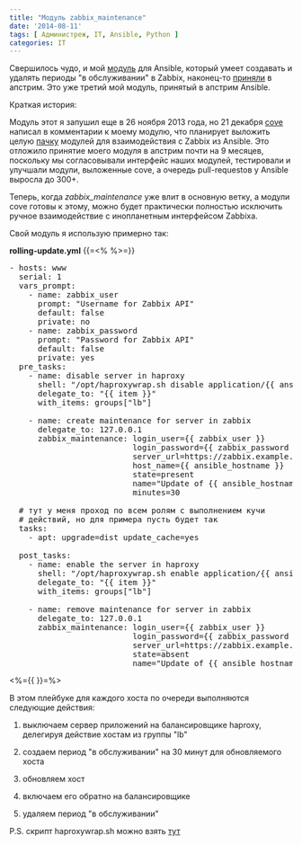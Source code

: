 ```yaml
---
title: "Модуль zabbix_maintenance"
date: '2014-08-11'
tags: [ Администреж, IT, Ansible, Python ]
categories: IT
---
```

Свершилось чудо, и мой [модуль](https://github.com/ansible/ansible/blob/devel/library/monitoring/zabbix_maintenance)
для Ansible, который умеет создавать и удалять периоды "в обслуживании" в Zabbix,
наконец-то [приняли](https://github.com/ansible/ansible/pull/5062) в апстрим.
Это уже третий мой модуль, принятый в апстрим Ansible.

Краткая история:

Модуль этот я запушил еще в 26 ноября 2013 года, но 21 декабря
[cove](https://github.com/cove) написал в комментарии к моему модулю,
что планирует выложить целую [пачку](https://github.com/ansible/ansible/pull/6034)
модулей для взаимодействия с Zabbix из Ansible.
Это отложило принятие моего модуля в апстрим почти на 9 месяцев,
поскольку мы согласовывали интерфейс наших модулей, тестировали и улучшали модули,
выложенные cove, а очередь pull-requestов у Ansible выросла до 300+.

Теперь, когда *zabbix\_maintenance* уже влит в основную ветку, а модули cove готовы к этому,
можно будет практически полностью исключить ручное взаимодействие с инопланетным
интерфейсом Zabbixа.

Свой модуль я использую примерно так:

**rolling-update.yml**
{{=<% %>=}}

<pre>
- hosts: www
  serial: 1
  vars_prompt:
    - name: zabbix_user
      prompt: "Username for Zabbix API"
      default: false
      private: no
    - name: zabbix_password
      prompt: "Password for Zabbix API"
      default: false
      private: yes
  pre_tasks:
    - name: disable server in haproxy
      shell: "/opt/haproxywrap.sh disable application/{{ ansible_hostname }}"
      delegate_to: "{{ item }}"
      with_items: groups["lb"]

    - name: create maintenance for server in zabbix
      delegate_to: 127.0.0.1
      zabbix_maintenance: login_user={{ zabbix_user }}
                          login_password={{ zabbix_password }}
                          server_url=https://zabbix.example.com
                          host_name={{ ansible_hostname }}
                          state=present
                          name="Update of {{ ansible_hostname }}"
                          minutes=30

  # тут у меня проход по всем ролям с выполнением кучи
  # действий, но для примера пусть будет так
  tasks:
    - apt: upgrade=dist update_cache=yes

  post_tasks:
    - name: enable the server in haproxy
      shell: "/opt/haproxywrap.sh enable application/{{ ansible_hostname }}"
      delegate_to: "{{ item }}"
      with_items: groups["lb"]

    - name: remove maintenance for server in zabbix
      delegate_to: 127.0.0.1
      zabbix_maintenance: login_user={{ zabbix_user }}
                          login_password={{ zabbix_password }}
                          server_url=https://zabbix.example.com
                          state=absent
                          name="Update of {{ ansible_hostname }}"
</pre>
<%={{ }}=%>

В этом плейбуке для каждого хоста по очереди выполняются следующие действия:

1. выключаем сервер приложений на балансировщике haproxy, делегируя
действие хостам из группы "lb"

2. создаем период "в обслуживании" на 30 минут для обновляемого хоста

3. обновляем хост

4. включаем его обратно на балансировщике

5. удаляем период "в обслуживании"

P.S. скрипт haproxywrap.sh можно взять [тут](https://github.com/abulimov/utils/blob/master/scripts/haproxywrap.sh)
